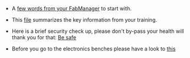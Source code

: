 * A [few words from your FabManager](https://github.com/jrouquie/xfab/blob/master/Philosophie.pdf) to start with.

* This [file](https://github.com/jrouquie/xfab/blob/master/Intro_pdf.pdf) summarizes the key information from your training.

* Here is a brief security check up, please don't by-pass your health will thank you for that: [Be safe](https://github.com/jrouquie/xfab/blob/master/Secu_pdf.pdf)

* Before you go to the electronics benches please have a look to [this](https://github.com/jrouquie/xfab/blob/master/Electronics_pdf.pdf)
